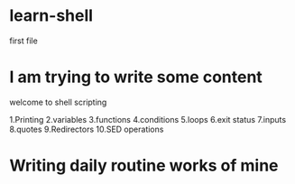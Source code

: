 # learn-shell
first file

# I am trying to write some content
welcome to shell scripting

1.Printing
2.variables
3.functions
4.conditions
5.loops
6.exit status
7.inputs
8.quotes
9.Redirectors
10.SED operations


# Writing daily routine works of mine

